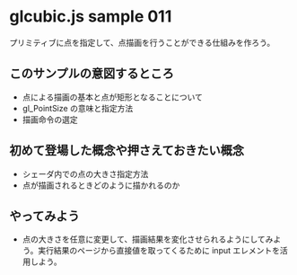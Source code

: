 # glcubic.js sample 011

プリミティブに点を指定して、点描画を行うことができる仕組みを作ろう。

## このサンプルの意図するところ

* 点による描画の基本と点が矩形となることについて
* gl_PointSize の意味と指定方法
* 描画命令の選定

## 初めて登場した概念や押さえておきたい概念

* シェーダ内での点の大きさ指定方法
* 点が描画されるときどのように描かれるのか

## やってみよう

* 点の大きさを任意に変更して、描画結果を変化させられるようにしてみよう。実行結果のページから直接値を取ってくるために input エレメントを活用しよう。




